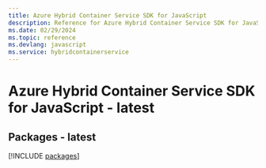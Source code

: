 ```yaml
---
title: Azure Hybrid Container Service SDK for JavaScript
description: Reference for Azure Hybrid Container Service SDK for JavaScript
ms.date: 02/29/2024
ms.topic: reference
ms.devlang: javascript
ms.service: hybridcontainerservice
---
```

# Azure Hybrid Container Service SDK for JavaScript - latest
## Packages - latest
[!INCLUDE [packages](hybrid-container-service-index.md)]